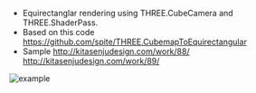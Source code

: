* Equirectanglar rendering using THREE.CubeCamera and THREE.ShaderPass.
* Based on this code
https://github.com/spite/THREE.CubemapToEquirectangular
* Sample http://kitasenjudesign.com/work/88/ http://kitasenjudesign.com/work/89/

![example](https://i.gyazo.com/ba332ea91b6bcedc3a9ba63ed7ad50b1.gif)
